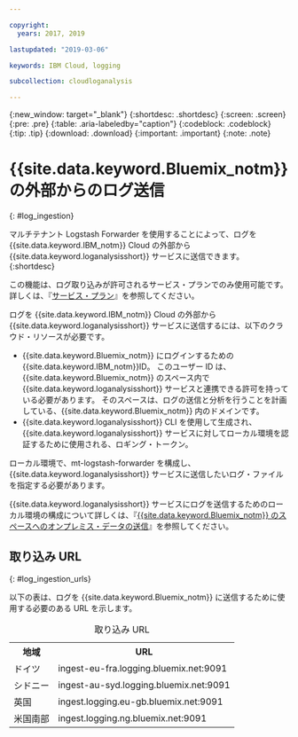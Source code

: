 ```yaml
---

copyright:
  years: 2017, 2019

lastupdated: "2019-03-06"

keywords: IBM Cloud, logging

subcollection: cloudloganalysis

---
```


{:new_window: target="_blank"}
{:shortdesc: .shortdesc}
{:screen: .screen}
{:pre: .pre}
{:table: .aria-labeledby="caption"}
{:codeblock: .codeblock}
{:tip: .tip}
{:download: .download}
{:important: .important}
{:note: .note}


# {{site.data.keyword.Bluemix_notm}} の外部からのログ送信
{: #log_ingestion}

マルチテナント Logstash Forwarder を使用することによって、ログを {{site.data.keyword.IBM_notm}} Cloud の外部から {{site.data.keyword.loganalysisshort}} サービスに送信できます。 
{:shortdesc}

この機能は、ログ取り込みが許可されるサービス・プランでのみ使用可能です。 詳しくは、『[サービス・プラン](/docs/services/CloudLogAnalysis/log_analysis_ov.html#plans)』を参照してください。

ログを {{site.data.keyword.IBM_notm}} Cloud の外部から {{site.data.keyword.loganalysisshort}} サービスに送信するには、以下のクラウド・リソースが必要です。

* {{site.data.keyword.Bluemix_notm}} にログインするための {{site.data.keyword.IBM_notm}}ID。 このユーザー ID は、{{site.data.keyword.Bluemix_notm}} のスペース内で {{site.data.keyword.loganalysisshort}} サービスと連携できる許可を持っている必要があります。 そのスペースは、ログの送信と分析を行うことを計画している、{{site.data.keyword.Bluemix_notm}} 内のドメインです。
* {{site.data.keyword.loganalysisshort}} CLI を使用して生成され、{{site.data.keyword.loganalysisshort}} サービスに対してローカル環境を認証するために使用される、ロギング・トークン。  

ローカル環境で、mt-logstash-forwarder を構成し、{{site.data.keyword.loganalysisshort}} サービスに送信したいログ・ファイルを指定する必要があります。

{{site.data.keyword.loganalysisshort}} サービスにログを送信するためのローカル環境の構成について詳しくは、『[{{site.data.keyword.Bluemix_notm}} のスペースへのオンプレミス・データの送信](/docs/services/CloudLogAnalysis/how-to/send-data/send_data_mt.html#send_data_mt)』を参照してください。



## 取り込み URL
{: #log_ingestion_urls}

以下の表は、ログを {{site.data.keyword.Bluemix_notm}} に送信するために使用する必要のある URL を示します。

<table>
  <caption>取り込み URL</caption>
    <tr>
      <th>地域</th>
      <th>URL</th>
    </tr>
  <tr>
    <td>ドイツ</td>
	  <td>ingest-eu-fra.logging.bluemix.net:9091</td>
  </tr>
  <tr>
    <td>シドニー</td>
	  <td>ingest-au-syd.logging.bluemix.net:9091</td>
  </tr>
  <tr>
    <td>英国</td>
	  <td>ingest.logging.eu-gb.bluemix.net:9091</td>
  </tr>
  <tr>
    <td>米国南部</td>
	  <td>ingest.logging.ng.bluemix.net:9091</td>
  </tr>
</table>


